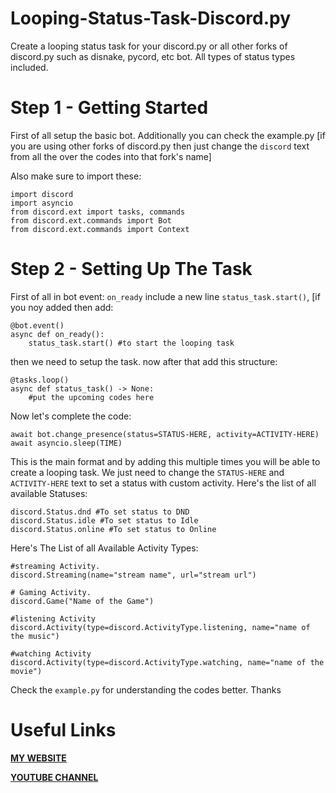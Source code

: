 # Looping-Status-Task-Discord.py
Create a looping status task for your discord.py or all other forks of discord.py such as disnake, pycord, etc bot. All types of status types included.

# Step 1 - Getting Started 
First of all setup the basic bot. Additionally you can check the example.py [if you are using other forks of discord.py then just change the `discord` text from all the over the codes into that fork's name]

Also make sure to import these:
```
import discord
import asyncio
from discord.ext import tasks, commands
from discord.ext.commands import Bot
from discord.ext.commands import Context
```
# Step 2 - Setting Up The Task
First of all in bot event: `on_ready` include a new line ```status_task.start()```,
[if you noy added then add:
```
@bot.event()
async def on_ready():
    status_task.start() #to start the looping task
```
then we need to setup the task. now after that add this structure:
```
@tasks.loop()
async def status_task() -> None:
    #put the upcoming codes here
```
Now let's complete the code:
```
await bot.change_presence(status=STATUS-HERE, activity=ACTIVITY-HERE)
await asyncio.sleep(TIME)
```
This is the main format and by adding this multiple times you will be able to create a looping task. We just need to change the `STATUS-HERE` and `ACTIVITY-HERE` text to set a status with custom activity.
Here's the list of all available Statuses:
```
discord.Status.dnd #To set status to DND
discord.Status.idle #To set status to Idle
discord.Status.online #To set status to Online
```
Here's The List of all Available Activity Types:
```
#streaming Activity.
discord.Streaming(name="stream name", url="stream url")

# Gaming Activity.
discord.Game("Name of the Game")

#listening Activity
discord.Activity(type=discord.ActivityType.listening, name="name of the music")

#watching Activity
discord.Activity(type=discord.ActivityType.watching, name="name of the movie")
```
Check the `example.py` for understanding the codes better. Thanks

# Useful Links
**[MY WEBSITE](https://zealtyro.com)**

**[YOUTUBE CHANNEL](https://youtube.com/ZealTyro)**
